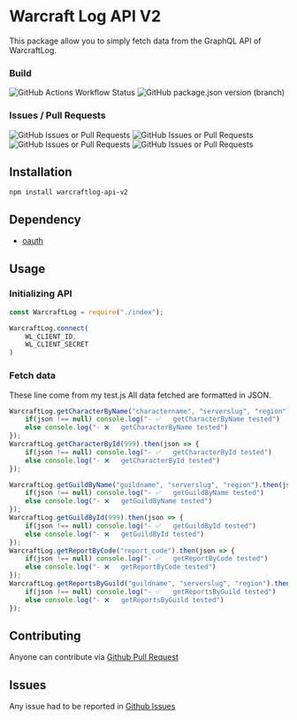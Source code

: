 # Warcraft Log API V2
This package allow you to simply fetch data from the GraphQL API of WarcraftLog.

### Build
![GitHub Actions Workflow Status](https://img.shields.io/github/actions/workflow/status/k0bus/warcraftlog-api-v2/test-push.yml?style=for-the-badge)
![GitHub package.json version (branch)](https://img.shields.io/github/package-json/v/k0bus/warcraftlog-api-v2/master?style=for-the-badge&label=Version)

### Issues / Pull Requests
![GitHub Issues or Pull Requests](https://img.shields.io/github/issues/k0bus/warcraftlog-api-v2?style=for-the-badge)
![GitHub Issues or Pull Requests](https://img.shields.io/github/issues-closed/k0bus/warcraftlog-api-v2?style=for-the-badge)
![GitHub Issues or Pull Requests](https://img.shields.io/github/issues-pr/k0bus/warcraftlog-api-v2?style=for-the-badge)
![GitHub Issues or Pull Requests](https://img.shields.io/github/issues-pr-closed/k0bus/warcraftlog-api-v2?style=for-the-badge)

## Installation
`npm install warcraftlog-api-v2`

## Dependency
- [oauth](https://www.npmjs.com/package/oauth)

## Usage

### Initializing API
```javascript
const WarcraftLog = require("./index");

WarcraftLog.connect(
    WL_CLIENT_ID,
    WL_CLIENT_SECRET
)
```

### Fetch data

These line come from my test.js
All data fetched are formatted in JSON.

```javascript
WarcraftLog.getCharacterByName("charactername", "serverslug", "region").then(json => {
    if(json !== null) console.log("- ✅   getCharacterByName tested")
    else console.log("- ❌   getCharacterByName tested")
});
WarcraftLog.getCharacterById(999).then(json => {
    if(json !== null) console.log("- ✅   getCharacterById tested")
    else console.log("- ❌   getCharacterById tested")
});

WarcraftLog.getGuildByName("guildname", "serverslug", "region").then(json => {
    if(json !== null) console.log("- ✅   getGuildByName tested")
    else console.log("- ❌   getGuildByName tested")
});
WarcraftLog.getGuildById(999).then(json => {
    if(json !== null) console.log("- ✅   getGuildById tested")
    else console.log("- ❌   getGuildById tested")
});
WarcraftLog.getReportByCode("report_code").then(json => {
    if(json !== null) console.log("- ✅   getReportByCode tested")
    else console.log("- ❌   getReportByCode tested")
});
WarcraftLog.getReportsByGuild("guildname", "serverslug", "region").then(json => {
    if(json !== null) console.log("- ✅   getReportsByGuild tested")
    else console.log("- ❌   getReportsByGuild tested")
});
```

## Contributing
Anyone can contribute via [Github Pull Request](https://github.com/K0bus/warcraftlog-api-v2/pulls)

## Issues
Any issue had to be reported in [Github Issues](https://github.com/K0bus/warcraftlog-api-v2/issues)